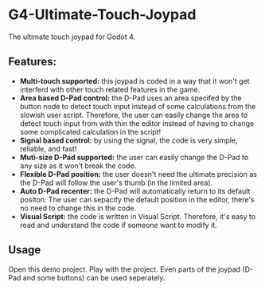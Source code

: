 # G4-Ultimate-Touch-Joypad
 The ultimate touch joypad for Godot 4.

## Features:
- **Multi-touch supported:** this joypad is coded in a way that it won't get interferd with other touch related features in the game.
- **Area based D-Pad control:** the D-Pad uses an area specifed by the button node to detect touch input instead of some calculations from the slowish user script. Therefore, the user can easily change the area to detect touch input from with thin the editor instead of having to change some complicated calculation in the script!
- **Signal based control:** by using the signal, the code is very simple, reliable, and fast!
- **Muti-size D-Pad supported:** the user can easily change the D-Pad to any size as it won't break the code.
- **Flexible D-Pad position:** the user doesn't need the ultimate precision as the D-Pad will follow the user's thumb (in the limited area).
- **Auto D-Pad recenter:** the D-Pad will automatically return to its default positon. The user can sepacify the default position in the editor, there's no need to change this in the code.
- **Visual Script:** the code is written in Visual Script. Therefore, it's easy to read and understand the code if someone want to modify it.

## Usage
Open this demo project. Play with the project. Even parts of the joypad (D-Pad and some buttons) can be used seperately.
